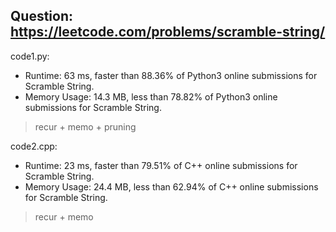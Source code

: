 ## Question: https://leetcode.com/problems/scramble-string/

code1.py:
* Runtime: 63 ms, faster than 88.36% of Python3 online submissions for Scramble String.
* Memory Usage: 14.3 MB, less than 78.82% of Python3 online submissions for Scramble String.
> recur + memo + pruning

code2.cpp:
* Runtime: 23 ms, faster than 79.51% of C++ online submissions for Scramble String.
* Memory Usage: 24.4 MB, less than 62.94% of C++ online submissions for Scramble String.
> recur + memo